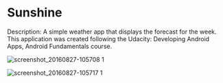 # Sunshine

Description: A simple weather app that displays the forecast for the week. 
This application was created following the Udacity: Developing Android Apps, Android Fundamentals course.

![screenshot_20160827-105708 1](https://cloud.githubusercontent.com/assets/10713096/18028213/28d758e2-6c3e-11e6-96ca-5dae846f88a9.png)

![screenshot_20160827-105717 1](https://cloud.githubusercontent.com/assets/10713096/18028268/cd3073e6-6c3f-11e6-97d6-9e112c13d71d.png)

